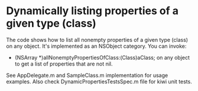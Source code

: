 
Dynamically listing properties of a given type (class)
======================================================

The code shows how to list all nonempty properties of a given type (class) on any object. It's implemented as an NSObject category. You can invoke: 
- (NSArray *)allNonemptyPropertiesOfClass:(Class)aClass;
on any object to get a list of properties that are not nil. 

See AppDelegate.m and SampleClass.m implementation for usage examples. Also check DynamicPropertiesTestsSpec.m file for kiwi unit tests. 
